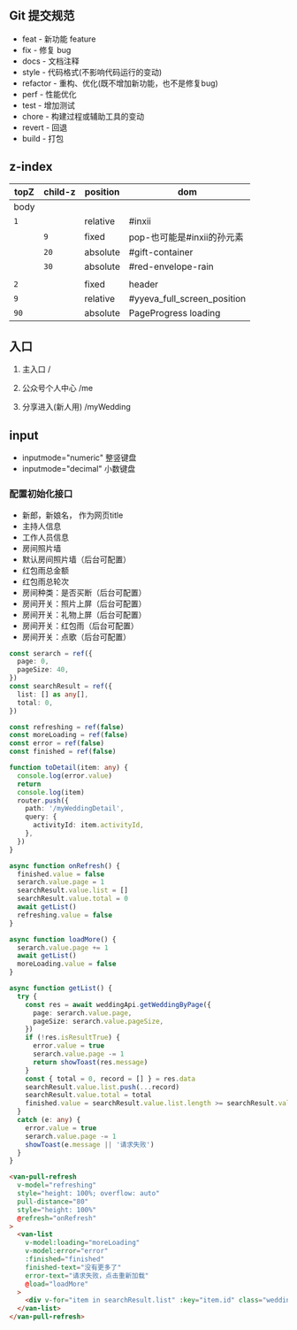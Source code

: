 ## Git 提交规范

- feat - 新功能 feature
- fix - 修复 bug
- docs - 文档注释
- style - 代码格式(不影响代码运行的变动)
- refactor - 重构、优化(既不增加新功能，也不是修复bug)
- perf - 性能优化
- test - 增加测试
- chore - 构建过程或辅助工具的变动
- revert - 回退
- build - 打包

## z-index

| topZ | child-z | position | dom                         |
| ---- | ------- | -------- | --------------------------- |
| body |         |          |                             |
| `1`  |         | relative | #inxii                      |
|      | `9`     | fixed    | pop-也可能是#inxii的孙元素  |
|      | `20`    | absolute | #gift-container             |
|      | `30`    | absolute | #red-envelope-rain          |
|      |         |          |                             |
| `2`  |         | fixed    | header                      |
| `9`  |         | relative | #yyeva_full_screen_position |
| `90` |         | absolute | PageProgress loading        |

## 入口

1. 主入口 /

2. 公众号个人中心 /me
3. 分享进入(新人用) /myWedding

## input

- inputmode="numeric" 整竖键盘
- inputmode="decimal" 小数键盘

### 配置初始化接口

- 新郎，新娘名， 作为网页title
- 主持人信息
- 工作人员信息
- 房间照片墙
- 默认房间照片墙（后台可配置）
- 红包雨总金额
- 红包雨总轮次
- 房间种类：是否买断（后台可配置）
- 房间开关：照片上屏（后台可配置）
- 房间开关：礼物上屏（后台可配置）
- 房间开关：红包雨（后台可配置）
- 房间开关：点歌（后台可配置）

```ts
const serarch = ref({
  page: 0,
  pageSize: 40,
})
const searchResult = ref({
  list: [] as any[],
  total: 0,
})

const refreshing = ref(false)
const moreLoading = ref(false)
const error = ref(false)
const finished = ref(false)

function toDetail(item: any) {
  console.log(error.value)
  return
  console.log(item)
  router.push({
    path: '/myWeddingDetail',
    query: {
      activityId: item.activityId,
    },
  })
}

async function onRefresh() {
  finished.value = false
  serarch.value.page = 1
  searchResult.value.list = []
  searchResult.value.total = 0
  await getList()
  refreshing.value = false
}

async function loadMore() {
  serarch.value.page += 1
  await getList()
  moreLoading.value = false
}

async function getList() {
  try {
    const res = await weddingApi.getWeddingByPage({
      page: serarch.value.page,
      pageSize: serarch.value.pageSize,
    })
    if (!res.isResultTrue) {
      error.value = true
      serarch.value.page -= 1
      return showToast(res.message)
    }
    const { total = 0, record = [] } = res.data
    searchResult.value.list.push(...record)
    searchResult.value.total = total
    finished.value = searchResult.value.list.length >= searchResult.value.total
  }
  catch (e: any) {
    error.value = true
    serarch.value.page -= 1
    showToast(e.message || '请求失败')
  }
}
```

```html
<van-pull-refresh
  v-model="refreshing"
  style="height: 100%; overflow: auto"
  pull-distance="80"
  style="height: 100%"
  @refresh="onRefresh"
>
  <van-list
    v-model:loading="moreLoading"
    v-model:error="error"
    :finished="finished"
    finished-text="没有更多了"
    error-text="请求失败，点击重新加载"
    @load="loadMore"
  >
    <div v-for="item in searchResult.list" :key="item.id" class="wedding-item" @click="toDetail(item)"></div>
  </van-list>
</van-pull-refresh>

```

